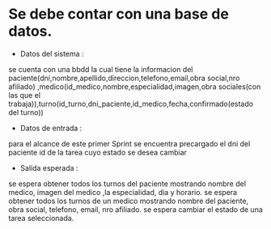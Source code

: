 # Se debe contar con una base de datos.

- Datos del sistema :

se cuenta con una bbdd la cual tiene la informacion del paciente(dni,nombre,apellido,direccion,telefono,email,obra social,nro afiliado)
,medico(id_medico,nombre,especialidad,imagen,obra sociales(con las que el trabaja)),turno(id_turno,dni_paciente,id_medico,fecha,confirmado(estado del turno))

- Datos de entrada :

para el alcance de este primer Sprint se encuentra precargado el dni del paciente
id de la tarea cuyo estado se desea cambiar

- Salida esperada :

se espera obtener todos los turnos del paciente mostrando nombre del medico, imagen del medico ,la especialidad, dia y horario.
se espera obtener todos los turnos de un medico mostrando nombre del paciente, obra social, telefono, email, nro afiliado.
se espera cambiar el estado de una tarea seleccionada.